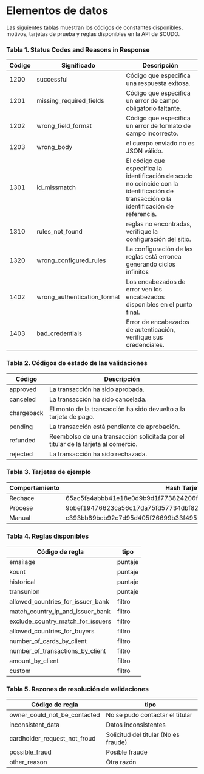 # Elementos de datos

Las siguientes tablas muestran los códigos de constantes disponibles, motivos, tarjetas de prueba y reglas disponibles en la API de SCUDO.

### Tabla 1. Status Codes and Reasons in Response 

Código | Significado | Descripción
---------|----------|---------
1200 | successful | Código que especifica una respuesta exitosa.
1201 | missing_required_fields | Código que especifica un error de campo obligatorio faltante.
1202 | wrong_field_format | Código que especifica un error de formato de campo incorrecto.
1203 | wrong_body | el cuerpo enviado no es JSON válido.
1301 | id_missmatch | El código que especifica la identificación de scudo no coincide con la identificación de transacción o la identificación de referencia.
1310 | rules_not_found | reglas no encontradas, verifique la configuración del sitio.
1320 | wrong_configured_rules | La configuración de las reglas está erronea generando ciclos infinitos
1402 | wrong_authentication_format | Los encabezados de error ven los encabezados disponibles en el punto final.
1403 | bad_credentials | Error de encabezados de autenticación, verifique sus credenciales.


### Tabla 2. Códigos de estado de las validaciones

Código | Descripción
---------|---------
approved | La transacción ha sido aprobada.  
canceled | La transacción ha sido cancelada. 
chargeback | El monto de la transacción ha sido devuelto a la tarjeta de pago.  
pending | La transacción está pendiente de aprobación.
refunded | Reembolso de una transacción solicitada por el titular de la tarjeta al comercio. 
rejected | La transacción ha sido rechazada.


### Tabla 3. Tarjetas de ejemplo

Comportamiento | Hash Tarjeta | Tarjeta
---------|---------|---------
Rechace | 65ac5fa4abbb41e18e0d9b9d1f773824206ff70139d5c17c3401de79c2c72f37 | 4005580000000040
Procese | 9bbef19476623ca56c17da75fd57734dbf82530686043a6e491c6d71befe8f6e | 4111111111111111
Manual | c393bb89bcb92c7d95d405f26699b33f4956c92f607fbe8c2facb836c762382b | 4212121212121214


### Tabla 4. Reglas disponibles


Código de regla | tipo | 
---------|----------|
 emailage | puntaje | 
 kount | puntaje | 
 historical | puntaje |
transunion | puntaje | 
allowed_countries_for_issuer_bank | filtro | 
match_country_ip_and_issuer_bank | filtro | 
exclude_country_match_for_issuers | filtro | 
allowed_countries_for_buyers | filtro | 
number_of_cards_by_client | filtro | 
number_of_transactions_by_client | filtro | 
amount_by_client | filtro | 
custom | filtro |


### Tabla 5. Razones de resolución de validaciones 

Código de regla | tipo | 
---------|----------|
owner_could_not_be_contacted | No se pudo contactar el titular
inconsistent_data | Datos inconsistentes
cardholder_request_not_froud | Solicitud del titular (No es fraude)
possible_fraud | Posible fraude
other_reason | Otra razón